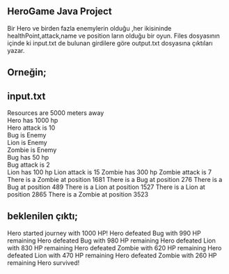 ## HeroGame Java Project
Bir Hero ve birden fazla enemylerin olduğu ,her ikisininde healthPoint,attack,name ve position ların olduğu bir oyun.
Files dosyasının içinde ki input.txt de bulunan girdilere göre output.txt dosyasına çıktıları yazar.

## Orneğin;
## input.txt
Resources are 5000 meters away <br/>
Hero has 1000 hp<br/>
Hero attack is 10<br/>
Bug is Enemy<br/>
Lion is Enemy<br/>
Zombie is Enemy<br/>
Bug has 50 hp<br/>
Bug attack is 2<br/>
Lion has 100 hp
Lion attack is 15
Zombie has 300 hp
Zombie attack is 7
There is a Zombie at position 1681 
There is a Bug at position 276
There is a Bug at position 489
There is a Lion at position 1527
There is a Lion at position 2865
There is a Zombie at position 3523

## beklenilen çıktı;
Hero started journey with 1000 HP!
Hero defeated Bug with 990 HP remaining
Hero defeated Bug with 980 HP remaining
Hero defeated Lion with 830 HP remaining
Hero defeated Zombie with 620 HP remaining
Hero defeated Lion with 470 HP remaining
Hero defeated Zombie with 260 HP remaining
Hero survived!
